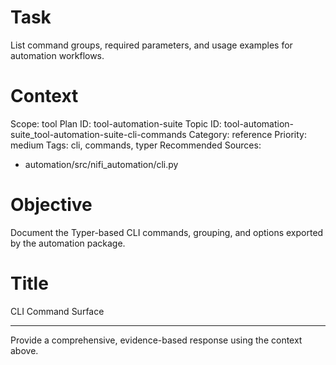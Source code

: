# Task
List command groups, required parameters, and usage examples for automation workflows.

# Context
Scope: tool
Plan ID: tool-automation-suite
Topic ID: tool-automation-suite_tool-automation-suite-cli-commands
Category: reference
Priority: medium
Tags: cli, commands, typer
Recommended Sources:
- automation/src/nifi_automation/cli.py

# Objective
Document the Typer-based CLI commands, grouping, and options exported by the automation package.

# Title
CLI Command Surface

---

Provide a comprehensive, evidence-based response using the context above.
